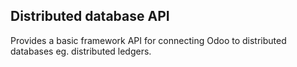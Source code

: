Distributed database API
------------------------


Provides a basic framework API for connecting Odoo to distributed databases eg. distributed ledgers.


	